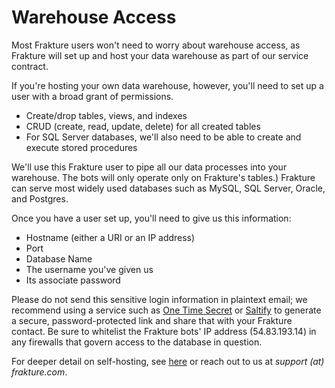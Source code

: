 # Warehouse Access

Most Frakture users won't need to worry about warehouse access, as Frakture will set up and host your data warehouse as part of our service contract.

If you're hosting your own data warehouse, however, you'll need to set up a user with a broad grant of permissions.

* Create/drop tables, views, and indexes
* CRUD (create, read, update, delete) for all created tables
* For SQL Server databases, we'll also need to be able to create and execute stored procedures

We'll use this Frakture user to pipe all our data processes into your warehouse. The bots will only operate only on Frakture's tables.) Frakture can serve most widely used databases such as MySQL, SQL Server, Oracle, and Postgres.

Once you have a user set up, you'll need to give us this information:

* Hostname (either a URI or an IP address)
* Port
* Database Name
* The username you've given us
* Its associate password

Please do not send this sensitive login information in plaintext email; we recommend using a service such as [One Time Secret](https://onetimesecret.com) or [Saltify](https://saltify.io) to generate a secure, password-protected link and share that with your Frakture contact. Be sure to whitelist the Frakture bots' IP address (54.83.193.14) in any firewalls that govern access to the database in question.

For deeper detail on self-hosting, see [here](delivery/warehouse/ "Warehouse") or reach out to us at _support (at) frakture.com_.
